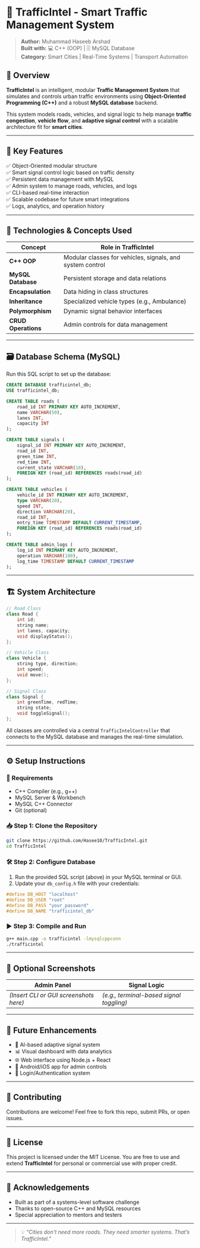 # 🚦 TrafficIntel - Smart Traffic Management System

> **Author:** Muhammad Haseeb Arshad  
> **Built with:** 💻 C++ (OOP) | 🗄 MySQL Database  
> **Category:** Smart Cities | Real-Time Systems | Transport Automation

## 🌟 Overview

**TrafficIntel** is an intelligent, modular **Traffic Management System** that simulates and controls urban traffic environments using **Object-Oriented Programming (C++)** and a robust **MySQL database** backend.

This system models roads, vehicles, and signal logic to help manage **traffic congestion**, **vehicle flow**, and **adaptive signal control** with a scalable architecture fit for **smart cities**.

---

## 🎯 Key Features

✅ Object-Oriented modular structure  
✅ Smart signal control logic based on traffic density  
✅ Persistent data management with MySQL  
✅ Admin system to manage roads, vehicles, and logs  
✅ CLI-based real-time interaction  
✅ Scalable codebase for future smart integrations  
✅ Logs, analytics, and operation history

---

## 🧠 Technologies & Concepts Used

| Concept              | Role in TrafficIntel                                      |
|----------------------|------------------------------------------------------------|
| **C++ OOP**          | Modular classes for vehicles, signals, and system control |
| **MySQL Database**   | Persistent storage and data relations                     |
| **Encapsulation**    | Data hiding in class structures                           |
| **Inheritance**      | Specialized vehicle types (e.g., Ambulance)               |
| **Polymorphism**     | Dynamic signal behavior interfaces                        |
| **CRUD Operations**  | Admin controls for data management                        |

---

## 🗃 Database Schema (MySQL)

Run this SQL script to set up the database:

```sql
CREATE DATABASE trafficintel_db;
USE trafficintel_db;

CREATE TABLE roads (
    road_id INT PRIMARY KEY AUTO_INCREMENT,
    name VARCHAR(50),
    lanes INT,
    capacity INT
);

CREATE TABLE signals (
    signal_id INT PRIMARY KEY AUTO_INCREMENT,
    road_id INT,
    green_time INT,
    red_time INT,
    current_state VARCHAR(10),
    FOREIGN KEY (road_id) REFERENCES roads(road_id)
);

CREATE TABLE vehicles (
    vehicle_id INT PRIMARY KEY AUTO_INCREMENT,
    type VARCHAR(20),
    speed INT,
    direction VARCHAR(20),
    road_id INT,
    entry_time TIMESTAMP DEFAULT CURRENT_TIMESTAMP,
    FOREIGN KEY (road_id) REFERENCES roads(road_id)
);

CREATE TABLE admin_logs (
    log_id INT PRIMARY KEY AUTO_INCREMENT,
    operation VARCHAR(100),
    log_time TIMESTAMP DEFAULT CURRENT_TIMESTAMP
);
````

---

## 🏗 System Architecture

```cpp
// Road Class
class Road {
    int id;
    string name;
    int lanes, capacity;
    void displayStatus();
};

// Vehicle Class
class Vehicle {
    string type, direction;
    int speed;
    void move();
};

// Signal Class
class Signal {
    int greenTime, redTime;
    string state;
    void toggleSignal();
};
```

All classes are controlled via a central `TrafficIntelController` that connects to the MySQL database and manages the real-time simulation.

---

## ⚙️ Setup Instructions

### 🧰 Requirements

* C++ Compiler (e.g., g++)
* MySQL Server & Workbench
* MySQL C++ Connector
* Git (optional)

### 📥 Step 1: Clone the Repository

```bash
git clone https://github.com/Hasee10/TrafficIntel.git
cd TrafficIntel
```

### 🛠 Step 2: Configure Database

1. Run the provided SQL script (above) in your MySQL terminal or GUI.
2. Update your `db_config.h` file with your credentials:

```cpp
#define DB_HOST "localhost"
#define DB_USER "root"
#define DB_PASS "your_password"
#define DB_NAME "trafficintel_db"
```

### ▶️ Step 3: Compile and Run

```bash
g++ main.cpp -o trafficintel -lmysqlcppconn
./trafficintel
```

---

## 📸 Optional Screenshots

| Admin Panel                            | Signal Logic                             |
| -------------------------------------- | ---------------------------------------- |
| *(Insert CLI or GUI screenshots here)* | *(e.g., terminal-based signal toggling)* |

---

## 🚀 Future Enhancements

* 🧠 AI-based adaptive signal system
* 📊 Visual dashboard with data analytics
* 🌐 Web interface using Node.js + React
* 📱 Android/iOS app for admin controls
* 🔐 Login/Authentication system

---

## 🤝 Contributing

Contributions are welcome! Feel free to fork this repo, submit PRs, or open issues.

---

## 📜 License

This project is licensed under the MIT License.
You are free to use and extend **TrafficIntel** for personal or commercial use with proper credit.

---

## 🙏 Acknowledgements

* Built as part of a systems-level software challenge
* Thanks to open-source C++ and MySQL resources
* Special appreciation to mentors and testers

---

> 💡 *“Cities don't need more roads. They need smarter systems. That’s TrafficIntel.”*
